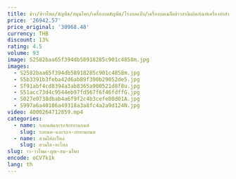 ```yaml
---
title: ข้าว/ข้าวโพด/ธัญพืช/สมุนไพร/เครื่องบดธัญพืช/โรงบดแป้ง/เครื่องบดเมล็ดข้าวสาลีผลิตภัณฑ์เครื่องทําสําหรับเครื่องบดถั่ว
price: '26942.57'
price_original: '30968.48'
currency: THB
discount: 13%
rating: 4.5
volume: 93
image: S2582baa65f394db58918285c901c4858m.jpg
images:
  - S2582baa65f394db58918285c901c4858m.jpg
  - S5b3391b3feba42d6ab89f390b29052de5.jpg
  - Sf91abf4cd8394a3ab8365a900521d8f8u.jpg
  - S51acc73d4c9544eb97fd567f6f46fdffG.jpg
  - S027e0738dbab4a6f9f2c4b3cefe80d01A.jpg
  - S997a6a40186a49318a3a8fc4a2a9d124N.jpg
video: 4000264712859.mp4
categories:
  - name: รถยนต์และรถจักรยานยนต์
    slug: รถยนต-และรถจ-กรยานยนต
  - name: สวมใส่อะไหล่
    slug: สวมใส-อะไหล
slug: าว-าวโพด-ญพ-สม-นไพร
encode: oCV7k1k
lang: th
---
```

  